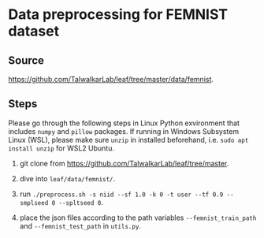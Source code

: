 # Data preprocessing for FEMNIST dataset

## Source
https://github.com/TalwalkarLab/leaf/tree/master/data/femnist.

## Steps

Please go through the following steps in Linux Python exvironment that includes `numpy` and `pillow` packages. If running in Windows Subsystem Linux (WSL), please make sure `unzip` in installed beforehand, i.e. `sudo apt install unzip` for WSL2 Ubuntu.

1. git clone from https://github.com/TalwalkarLab/leaf/tree/master.

2. dive into `leaf/data/femnist/`.

3. run `./preprocess.sh -s niid --sf 1.0 -k 0 -t user --tf 0.9 --smplseed 0 --spltseed 0`.

4. place the json files according to the path variables `--femnist_train_path` and `--femnist_test_path` in `utils.py`.
